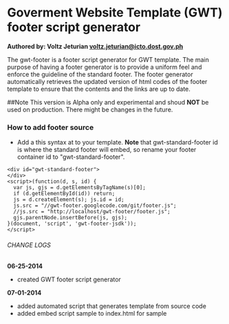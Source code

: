 # Goverment Website Template (GWT) footer script generator
**Authored by: Voltz Jeturian voltz.jeturian@icto.dost.gov.ph**

The gwt-footer is a footer script generator for GWT template. The main purpose of having a footer generator is to provide a uniform feel and enforce the guideline of the standard footer. The footer generator automatically retrieves the updated version of html codes of the footer template to ensure that the contents and the links are up to date.

##Note
This version is Alpha only and experimental and shoud **NOT** be used on production. There might be changes in the future.

### How to add footer source
- Add a this syntax at to your template. **Note** that gwt-standard-footer id is where the standard footer will embed, so rename your footer container id to "gwt-standard-footer".

```
<div id="gwt-standard-footer">
</div>
<script>(function(d, s, id) {
  var js, gjs = d.getElementsByTagName(s)[0];
  if (d.getElementById(id)) return;
  js = d.createElement(s); js.id = id;
  js.src = "//gwt-footer.googlecode.com/git/footer.js";
  //js.src = "http://localhost/gwt-footer/footer.js";
  gjs.parentNode.insertBefore(js, gjs);
}(document, 'script', 'gwt-footer-jsdk'));
</script>
```

###### CHANGE LOGS
**06-25-2014**
- created GWT footer script generator

**07-01-2014**
- added automated script that generates template from source code
- added embed script sample to index.html for sample